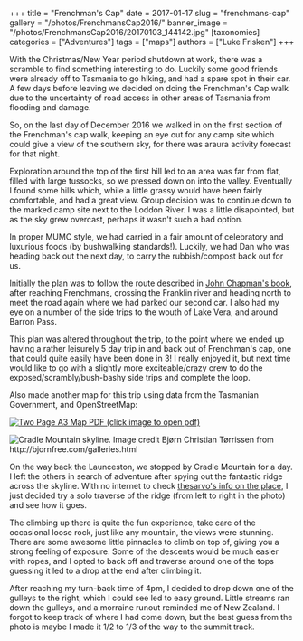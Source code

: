+++
title = "Frenchman's Cap"
date = 2017-01-17
slug = "frenchmans-cap"
gallery = "/photos/FrenchmansCap2016/"
banner_image = "/photos/FrenchmansCap2016/20170103_144142.jpg"
[taxonomies]
categories = ["Adventures"]
tags = ["maps"]
authors = ["Luke Frisken"]
+++

With the Christmas/New Year period shutdown at work, there was a scramble
to find something interesting to do. Luckily some good friends were
already off to Tasmania to go hiking, and had a spare spot in their car.
A few days before leaving we decided on doing the Frenchman's Cap walk
due to the uncertainty of road access in other areas of Tasmania from
flooding and damage.

So, on the last day of December 2016 we walked in on the first section
of the Frenchman's cap walk, keeping an eye out for any camp site which
could give a view of the southern sky, for there was araura activity
forecast for that night.

Exploration around the top of the first hill led to an area was far from
flat, filled with large tussocks, so we pressed down on into the valley.
Eventually I found some hills which, while a little grassy would have
been fairly comfortable, and had a great view. Group decision was to
continue down to the marked camp site next to the Loddon River. I was a
little disapointed, but as the sky grew overcast, perhaps it wasn't such
a bad option.

In proper MUMC style, we had carried in a fair amount of celebratory and
luxurious foods (by bushwalking standards\!). Luckily, we had Dan who
was heading back out the next day, to carry the rubbish/compost back out
for us.

Initially the plan was to follow the route described in [John Chapman's
book](http://www.john.chapman.name/pub-sw.html), after reaching
Frenchmans, crossing the Franklin river and heading north to meet the
road again where we had parked our second car. I also had my eye on a
number of the side trips to the wouth of Lake Vera, and around Barron
Pass.

This plan was altered throughout the trip, to the point where we ended
up having a rather leisurely 5 day trip in and back out of Frenchman's
cap, one that could quite easily have been done in 3\! I really enjoyed
it, but next time would like to go with a slightly more exciteable/crazy
crew to do the exposed/scrambly/bush-bashy side trips and complete the
loop.

Also made another map for this trip using data from the Tasmanian
Government, and OpenStreetMap:

[![Two Page A3 Map PDF **(click image to open
pdf)**](/files/maps/FrenchmansCapA3.jpg)](/files/maps/FrenchmansCapA3.pdf)

![Cradle Mountain skyline. Image credit Bjørn Christian Tørrissen from
<http://bjornfree.com/galleries.html>](/images/external_photos/Cradle_Mountain_And_Barn_Bluff.jpg)

On the way back the Launceston, we stopped by Cradle Mountain for a day.
I left the others in search of adventure after spying out the fantastic
ridge across the skyline. With no internet to check [thesarvo's info on
the
place](http://www.thesarvo.com/confluence/display/thesarvo/Cradle+Mountain+-+Lake+St+Clair),
I just decided try a solo traverse of the ridge (from left to right in
the photo) and see how it goes.

The climbing up there is quite the fun experience, take care of the
occasional loose rock, just like any mountain, the views were stunning.
There are some awesome little pinnacles to climb on top of, giving you a
strong feeling of exposure. Some of the descents would be much easier
with ropes, and I opted to back off and traverse around one of the tops
guessing it led to a drop at the end after climbing it.

After reaching my turn-back time of 4pm, I decided to drop down one of
the gulleys to the right, which I could see led to easy ground. Little
streams ran down the gulleys, and a morraine runout reminded me of New
Zealand. I forgot to keep track of where I had come down, but the best
guess from the photo is maybe I made it 1/2 to 1/3 of the way to the
summit track.
